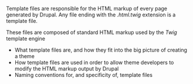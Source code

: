 Template files are responsible for the HTML markup of every page generated by Drupal. Any file ending with the _.html.twig_ extension is a template file.

These files are composed of standard HTML markup used by the _Twig_ template engine



* What template files are, and how they fit into the big picture of creating a theme
* How template files are used in order to allow theme developers to modify the HTML markup output by Drupal
* Naming conventions for, and specificity of, template files



